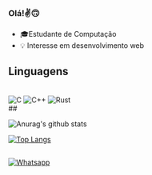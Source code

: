 ### Olá!✌️🙃
- 🎓Estudante de Computação
- 💡 Interesse em desenvolvimento web

## Linguagens 
<div style="display: inline_block"><br/>

<img align="center" alt="C" src="https://img.shields.io/badge/C-00599C?style=for-the-badge&logo=c&logoColor=white" />
<img align="center" alt="C++" src="https://img.shields.io/badge/C%2B%2B-00599C?style=for-the-badge&logo=c%2B%2B&logoColor=white" />
<img align="center" alt="Rust" src="https://img.shields.io/badge/Rust-000000?style=for-the-badge&logo=rust&logoColor=white" />
</div>
##

![Anurag's github stats](https://github-readme-stats.vercel.app/api?username=nojirilucas)

[![Top Langs](https://github-readme-stats.vercel.app/api/top-langs/?username=nojirilucas)](https://github.com/nojirilucasgithub-readme-stats)



##

[![Whatsapp](https://img.shields.io/badge/WhatsApp-25D366?style=for-the-badge&logo=whatsapp&logoColor=white)](https://wa.me/5517982229566)
